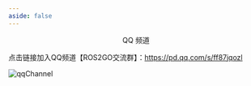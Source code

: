 ```yaml
---
aside: false
---
```


<p>
    <p align="center">QQ 频道</p>
</p>

点击链接加入QQ频道【ROS2GO交流群】：https://pd.qq.com/s/ff87jqozl


![qqChannel](./public/QQchannel.jpg)